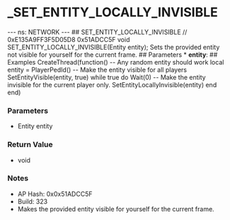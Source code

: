 # _SET_ENTITY_LOCALLY_INVISIBLE

--- ns: NETWORK --- ## SET_ENTITY_LOCALLY_INVISIBLE  // 0xE135A9FF3F5D05D8 0x51ADCC5F void SET_ENTITY_LOCALLY_INVISIBLE(Entity entity);  Sets the provided entity not visible for yourself for the current frame.  ## Parameters * **entity**:  ## Examples  CreateThread(function() -- Any random entity should work local entity = PlayerPedId() -- Make the entity visible for all players SetEntityVisible(entity, true) while true do Wait(0) -- Make the entity invisible for the current player only. SetEntityLocallyInvisible(entity) end end)

### Parameters
* Entity entity

### Return Value
* void

### Notes
* AP Hash: 0x0x51ADCC5F
* Build: 323
* Makes the provided entity visible for yourself for the current frame.


